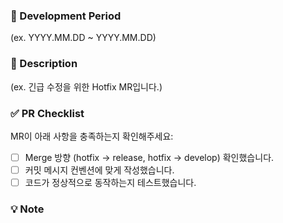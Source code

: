 <!--
# ⛑️ Hotfix MR (제목을 입력해주세요)

📌 사용 예시:
[⛑️ BE] 배포 후 500 오류 수정
[⛑️ FE] 회원가입 시 닉네임 중복 체크 오류 해결

⚠️ (괄호) 항목은 모두 지우고 알맞게 작성해주세요.
-->

### 📅 Development Period

<!-- 작업 기간을 YYYY.MM.DD ~ YYYY.MM.DD 형식으로 입력해주세요 -->

(ex. YYYY.MM.DD ~ YYYY.MM.DD)

### 📢 Description

(ex. 긴급 수정을 위한 Hotfix MR입니다.)

<!-- 작업 내용을 명확하게 설명해주세요 -->

### ✅ PR Checklist

MR이 아래 사항을 충족하는지 확인해주세요:

- [ ] Merge 방향 (hotfix → release, hotfix → develop) 확인했습니다.
- [ ] 커밋 메시지 컨벤션에 맞게 작성했습니다.
- [ ] 코드가 정상적으로 동작하는지 테스트했습니다.

### 💡 Note

<!-- 참고사항을 적어주세요 -->